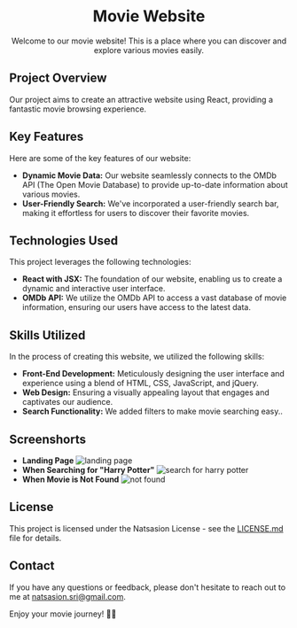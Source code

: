 <h1 align="center">Movie Website</h1>

<p align="center">
  Welcome to our movie website! This is a place where you can discover and explore various movies easily.
    <br>
    <!--<a href="https://nsicecream.netlify.app/index.html">[ Live Website ]</a>-->
</p>

## Project Overview
Our project aims to create an attractive website using React, providing a fantastic movie browsing experience.

## Key Features
Here are some of the key features of our website:
* **Dynamic Movie Data:** Our website seamlessly connects to the OMDb API (The Open Movie Database) to provide up-to-date information about various movies.
* **User-Friendly Search:** We've incorporated a user-friendly search bar, making it effortless for users to discover their favorite movies.

## Technologies Used
This project leverages the following technologies:
* **React with JSX:** The foundation of our website, enabling us to create a dynamic and interactive user interface.
* **OMDb API:** We utilize the OMDb API to access a vast database of movie information, ensuring our users have access to the latest data.

## Skills Utilized
In the process of creating this website, we utilized the following skills:

* **Front-End Development:** Meticulously designing the user interface and experience using a blend of HTML, CSS, JavaScript, and jQuery.
* **Web Design:** Ensuring a visually appealing layout that engages and captivates our audience.
* **Search Functionality:** We added filters to make movie searching easy..

## Screenshorts
* **Landing Page**
![landing page](https://github.com/Natsasi-on/movies-website/assets/100752017/89da6e98-34ee-45fe-abd6-772dc1290220)
* **When Searching for "Harry Potter"**
![search for harry potter](https://github.com/Natsasi-on/movies-website/assets/100752017/427a8ecc-b32f-44a2-8493-ea7a24566c91)
* **When Movie is Not Found**
![not found](https://github.com/Natsasi-on/movies-website/assets/100752017/aab38c4b-a181-4dc1-8f2c-6fe2696bc59d)

## License
This project is licensed under the Natsasion License - see the [LICENSE.md](LICENSE) file for details.

<!--## Get Started
//Feel free to explore our live website to get a taste of what our ice cream restaurant has to offer.

//For more details, visit the [Live website](https://nsicecream.netlify.app/index.html).-->

## Contact
If you have any questions or feedback, please don't hesitate to reach out to me at [natsasion.sri@gmail.com](mailto:natsasion.sri@gmail.com).

Enjoy your movie journey! 🍿🎥

